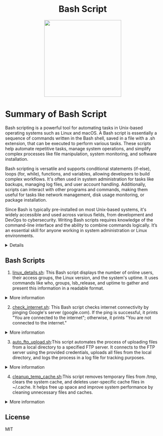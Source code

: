 <div align="center">

# Bash Script

<img src="https://cloud.githubusercontent.com/assets/2059754/24601246/753a7f36-1858-11e7-9d6b-7a0e64fb27f7.png" height="250px" width="250px">
</div>

# Summary of Bash Script

Bash scripting is a powerful tool for automating tasks in Unix-based operating systems such as Linux and macOS. A Bash script is essentially a sequence of commands written in the Bash shell, saved in a file with a .sh extension, that can be executed to perform various tasks. These scripts help automate repetitive tasks, manage system operations, and simplify complex processes like file manipulation, system monitoring, and software installation.

Bash scripting is versatile and supports conditional statements (if-else), loops (for, while), functions, and variables, allowing developers to build complex workflows. It's often used in system administration for tasks like backups, managing log files, and user account handling. Additionally, scripts can interact with other programs and commands, making them useful for tasks like network management, disk usage monitoring, or package installation.

Since Bash is typically pre-installed on most Unix-based systems, it's widely accessible and used across various fields, from development and DevOps to cybersecurity. Writing Bash scripts requires knowledge of the command-line interface and the ability to combine commands logically. It’s an essential skill for anyone working in system administration or Linux environments.
<details>
  
## <summary>About bash script</summary>
### What is Bash Scripting?
Bash scripting is a powerful way to automate tasks and manage system operations in Unix-based systems like Linux and macOS. A Bash script is essentially a sequence of shell commands that are saved in a file, typically with a .sh extension. When executed, the script runs all the commands in sequence, allowing users to automate repetitive tasks, create complex workflows, and manage system resources efficiently.
### Common Applications of Bash Scripts:
1. Automation:
  Bash scripts are widely used to automate repetitive tasks like file backups, server monitoring, and software deployment.

2. System Administration:
  System administrators use Bash scripts to manage user accounts, monitor disk usage, automate updates, and manage network configurations.

3. Data Processing:
  Bash scripts are also useful in processing text files, generating reports, and managing large datasets by leveraging Unix text processing commands like awk, sed, and grep.

4. DevOps and CI/CD Pipelines:
  Bash scripts play a vital role in DevOps pipelines for automating deployments, configuring environments, and running tests.

5. Task Scheduling:
  With tools like cron, Bash scripts can be scheduled to run at specific times or intervals, making them ideal for automated tasks like system maintenance, backups, or periodic checks.



</details>


## Bash Scripts

1. [linux_details.sh](Script/linux_details.sh): This Bash script displays the number of online users, their access groups, the Linux version, and the system's uptime. It uses commands like who, groups, lsb_release, and uptime to gather and present this information in a readable format.
<details>
<summary>More information</summary>

</details>

2. [check_internet.sh](Script/check_internet.sh): This Bash script checks internet connectivity by pinging Google's server (google.com). If the ping is successful, it prints "You are connected to the internet"; otherwise, it prints "You are not connected to the internet."
<details>
<summary>More information</summary>

</details>

3. [auto_ftp_upload.sh](Script/auto_ftp_upload.sh):This script automates the process of uploading files from a local directory to a specified FTP server. It connects to the FTP server using the provided credentials, uploads all files from the local directory, and logs the process in a log file for tracking purposes.
<details>
<summary>More information</summary>

</details>

4. [cleanup_temp_cache.sh](Script/cleanup_temp_cache.sh):This script removes temporary files from /tmp, clears the system cache, and deletes user-specific cache files in ~/.cache. It helps free up space and improve system performance by cleaning unnecessary files and caches.
<details>
<summary>More information</summary>

</details>


## License

MIT
